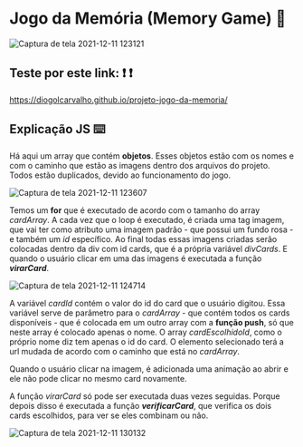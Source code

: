 # Jogo da Memória (Memory Game) :brain:

![Captura de tela 2021-12-11 123121](https://user-images.githubusercontent.com/84794798/145682169-03e0ec88-b5a5-461b-94d3-bb94267d09f3.png)

## Teste por este link: :exclamation: :exclamation:
https://diogolcarvalho.github.io/projeto-jogo-da-memoria/

## Explicação JS :keyboard:

<p align="justify">
 
Há aqui um array que contém <b>objetos</b>. Esses objetos estão com os nomes e com o caminho que estão as imagens dentro dos arquivos do projeto. Todos estão duplicados, devido ao funcionamento do jogo. 
 
</p>

![Captura de tela 2021-12-11 123607](https://user-images.githubusercontent.com/84794798/145682320-f2afeefd-2fd1-444a-a089-7a36db1cc5d4.png)

<p align="justify">
 
Temos um <b>for</b> que é executado de acordo com o tamanho do array <i>cardArray</i>. A cada vez que o loop é executado, é criada uma tag imagem, que vai ter como atributo uma imagem padrão - que possui um fundo rosa -  e também um <i>id</i> específico. Ao final todas essas imagens criadas serão colocadas dentro da div com id cards, que é a própria variável <i>divCards</i>. E quando o usuário clicar em uma das imagens é executada a função <b><i> virarCard</i></b>. 
 
</p>

![Captura de tela 2021-12-11 124714](https://user-images.githubusercontent.com/84794798/145682688-879cc8c7-7d27-45b9-b957-8de6828af4d2.png)

<p align="justify">
 
A variável <i>cardId</i> contém o valor do id do card que o usuário digitou. Essa variável serve de parâmetro para o <i>cardArray</i> - que contém todos os cards disponíveis - que é colocada em um outro array com a <b>função push</b>, só que neste array é colocado apenas o nome. O array <i>cardEscolhidoId</i>, como o próprio nome diz tem apenas o id do card. O elemento selecionado terá a url mudada de acordo com o caminho que está no <i>cardArray</i>. 
 
</p>

<p align="justify">
 
Quando o usuário clicar na imagem, é adicionada uma animação ao abrir e ele não pode clicar no mesmo card novamente. 
 
</p>


<p align="justify">
 
A função <i>virarCard</i> só pode ser executada duas vezes seguidas. Porque depois disso é executada a função <b><i>verificarCard</i></b>, que verifica os dois cards escolhidos, para ver se eles combinam ou não. 
 
</p>


![Captura de tela 2021-12-11 130132](https://user-images.githubusercontent.com/84794798/145683209-81a2fff3-ec2d-41bf-8e3a-adb3cf633010.png)

